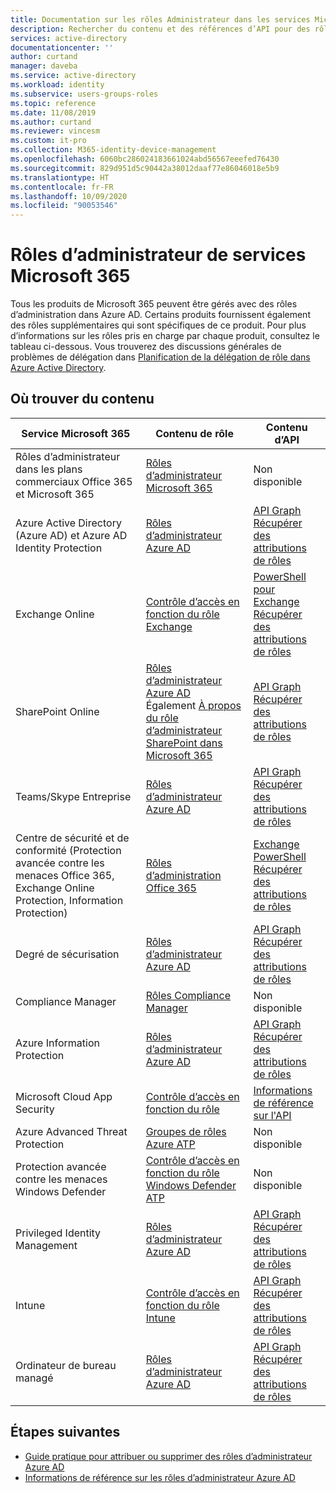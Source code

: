 ```yaml
---
title: Documentation sur les rôles Administrateur dans les services Microsoft 365 – Azure AD | Microsoft Docs
description: Rechercher du contenu et des références d’API pour des rôles d’administrateur de services Microsoft 365 dans Azure Active Directory
services: active-directory
documentationcenter: ''
author: curtand
manager: daveba
ms.service: active-directory
ms.workload: identity
ms.subservice: users-groups-roles
ms.topic: reference
ms.date: 11/08/2019
ms.author: curtand
ms.reviewer: vincesm
ms.custom: it-pro
ms.collection: M365-identity-device-management
ms.openlocfilehash: 6060bc286024183661024abd56567eeefed76430
ms.sourcegitcommit: 829d951d5c90442a38012daaf77e86046018e5b9
ms.translationtype: HT
ms.contentlocale: fr-FR
ms.lasthandoff: 10/09/2020
ms.locfileid: "90053546"
---
```

# <a name="administrator-roles-for-microsoft-365-services"></a>Rôles d’administrateur de services Microsoft 365

Tous les produits de Microsoft 365 peuvent être gérés avec des rôles d’administration dans Azure AD. Certains produits fournissent également des rôles supplémentaires qui sont spécifiques de ce produit. Pour plus d’informations sur les rôles pris en charge par chaque produit, consultez le tableau ci-dessous. Vous trouverez des discussions générales de problèmes de délégation dans [Planification de la délégation de rôle dans Azure Active Directory](roles-concept-delegation.md).

## <a name="where-to-find-content"></a>Où trouver du contenu

Service Microsoft 365 | Contenu de rôle | Contenu d’API
---------------------- | ------------------ | -----------------
Rôles d’administrateur dans les plans commerciaux Office 365 et Microsoft 365 | [Rôles d’administrateur Microsoft 365](/office365/admin/add-users/about-admin-roles?view=o365-worldwide) | Non disponible
Azure Active Directory (Azure AD) et Azure AD Identity Protection| [Rôles d’administrateur Azure AD](directory-assign-admin-roles.md) | [API Graph](/graph/api/overview?view=graph-rest-1.0)<br>[Récupérer des attributions de rôles](/graph/api/directoryrole-list?view=graph-rest-1.0)
Exchange Online| [Contrôle d’accès en fonction du rôle Exchange](/exchange/understanding-role-based-access-control-exchange-2013-help) |  [PowerShell pour Exchange](/powershell/module/exchange/role-based-access-control/add-managementroleentry?view=exchange-ps)<br>[Récupérer des attributions de rôles](/powershell/module/exchange/role-based-access-control/get-rolegroup?view=exchange-ps)
SharePoint Online | [Rôles d’administrateur Azure AD](directory-assign-admin-roles.md)<br>Également [À propos du rôle d’administrateur SharePoint dans Microsoft 365](/sharepoint/sharepoint-admin-role) | [API Graph](/graph/api/overview?view=graph-rest-1.0)<br>[Récupérer des attributions de rôles](/graph/api/directoryrole-list?view=graph-rest-1.0)
Teams/Skype Entreprise | [Rôles d’administrateur Azure AD](directory-assign-admin-roles.md) | [API Graph](/graph/api/overview?view=graph-rest-1.0)<br>[Récupérer des attributions de rôles](/graph/api/directoryrole-list?view=graph-rest-1.0)
Centre de sécurité et de conformité (Protection avancée contre les menaces Office 365, Exchange Online Protection, Information Protection) | [Rôles d’administration Office 365](/office365/SecurityCompliance/permissions-in-the-security-and-compliance-center) | [Exchange PowerShell](/powershell/module/exchange/role-based-access-control/add-managementroleentry?view=exchange-ps)<br>[Récupérer des attributions de rôles](/powershell/module/exchange/role-based-access-control/get-rolegroup?view=exchange-ps)
Degré de sécurisation | [Rôles d’administrateur Azure AD](directory-assign-admin-roles.md) | [API Graph](/graph/api/overview?view=graph-rest-1.0)<br>[Récupérer des attributions de rôles](/graph/api/directoryrole-list?view=graph-rest-1.0)
Compliance Manager | [Rôles Compliance Manager](/office365/securitycompliance/meet-data-protection-and-regulatory-reqs-using-microsoft-cloud#permissions-and-role-based-access-control) | Non disponible
Azure Information Protection | [Rôles d’administrateur Azure AD](directory-assign-admin-roles.md) | [API Graph](/graph/api/overview?view=graph-rest-1.0)<br>[Récupérer des attributions de rôles](/graph/api/directoryrole-list?view=graph-rest-1.0)
Microsoft Cloud App Security | [Contrôle d’accès en fonction du rôle](/cloud-app-security/manage-admins) | [Informations de référence sur l'API](/cloud-app-security/api-tokens) 
Azure Advanced Threat Protection | [Groupes de rôles Azure ATP](/azure-advanced-threat-protection/atp-role-groups) | Non disponible
Protection avancée contre les menaces Windows Defender | [Contrôle d’accès en fonction du rôle Windows Defender ATP](/windows/security/threat-protection/windows-defender-atp/rbac-windows-defender-advanced-threat-protection) | Non disponible
Privileged Identity Management | [Rôles d’administrateur Azure AD](directory-assign-admin-roles.md) | [API Graph](/graph/api/overview?view=graph-rest-1.0)<br>[Récupérer des attributions de rôles](/graph/api/directoryrole-list?view=graph-rest-1.0)
Intune | [Contrôle d’accès en fonction du rôle Intune](/intune/role-based-access-control) | [API Graph](/graph/api/resources/intune-rbac-conceptual?view=graph-rest-beta)<br>[Récupérer des attributions de rôles](/graph/api/intune-rbac-roledefinition-list?view=graph-rest-beta)
Ordinateur de bureau managé | [Rôles d’administrateur Azure AD](directory-assign-admin-roles.md) | [API Graph](/graph/api/overview?view=graph-rest-1.0)<br>[Récupérer des attributions de rôles](/graph/api/directoryrole-list?view=graph-rest-1.0)

## <a name="next-steps"></a>Étapes suivantes

* [Guide pratique pour attribuer ou supprimer des rôles d’administrateur Azure AD](directory-manage-roles-portal.md)
* [Informations de référence sur les rôles d’administrateur Azure AD](directory-assign-admin-roles.md)
